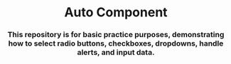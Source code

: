 <h1 align="center"> Auto Component </h1>


<h3 align="center"> This repository is for basic practice purposes, demonstrating how to select radio buttons, checkboxes, dropdowns, handle alerts, and input data.</h3>
